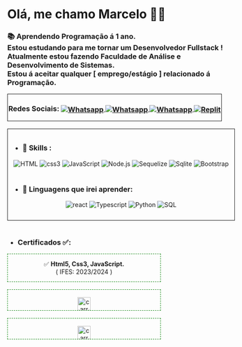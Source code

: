 # Olá, me chamo Marcelo 🙋‍♂️
### 📚 Aprendendo Programação á 1 ano.<br>Estou estudando para me tornar um Desenvolvedor Fullstack ! <br>Atualmente estou fazendo Faculdade de Análise e Desenvolvimento de Sistemas. <br>Estou á aceitar qualquer [ emprego/estágio ] relacionado á Programação.<br>

<div style="border:1px solid;width:490px;">
<div style="text-align:center;">

###  <b>Redes Sociais:</b> <a href="https://wa.me/27996116204"> <img align="center" alt="Whatsapp" src="https://img.shields.io/badge/WhatsApp-25D366?style=for-the-badge&logo=whatsapp&logoColor=white"> </a><a href="https://www.linkedin.com/in/marcelo-almeida-9807b32b7/"> <img align="center" alt="Whatsapp" src="https://img.shields.io/badge/LinkedIn-0077B5?style=for-the-badge&logo=linkedin&logoColor=white"> </a><a href="https://www.instagram.com/cel027_/?next=%2F"> <img align="center" alt="Whatsapp" src="https://img.shields.io/badge/Instagram-E4405F?style=for-the-badge&logo=instagram&logoColor=white"> </a> <a href="https://replit.com/@MarceloAlmeid22"> <img align="center" alt="Replit" src="https://img.shields.io/badge/replit-667881?style=for-the-badge&logo=replit&logoColor=white"> </a>
</div>
</div>
<br>
<div style="border:1px solid;width:500px;padding:10px;text-align:center;">

<div style="text-align:start;">

- ###  <b>🤹 Skills :</b>
</div>
<div>
<img align="center" src="https://img.shields.io/badge/HTML5-E34F26?style=for-the-badge&logo=html5&logoColor=white" alt="HTML"> 
<img align="center" src="https://img.shields.io/badge/CSS3-1572B6?style=for-the-badge&log=ocss3&logoColor=white" alt="css3"> 
<img align="center" src="https://img.shields.io/badge/JavaScript-F7DF1E?style=for-the-badge&logo=javascript&logoColor=black" alt="JavaScript">
<img align="center" src="https://img.shields.io/badge/Node.js-43853D?style=for-the-badge&logo=node.js&logoColor=white" alt="Node.js">

<img align="center" src="https://img.shields.io/badge/sequelize-323330?style=for-the-badge&logo=sequelize&logoColor=blue" alt="Sequelize"> 
<img align="center" src="https://img.shields.io/badge/SQLite-07405E?style=for-the-badge&logo=sqlite&logoColor=white" alt="Sqlite"> 
<img align="center" src="https://img.shields.io/badge/Bootstrap-563D7C?style=for-the-badge&logo=bootstrap&logoColor=white" alt="Bootstrap"> 

</div>
<br>

<div style="text-align:start;">

- ###  📖 <b>Linguagens que irei aprender:</b>
</div>
<div>
<img alt="react" src="https://img.shields.io/badge/React-20232A?style=for-the-badge&logo=react&logoColor=61DAFB">
<img alt="Typescript" src="https://img.shields.io/badge/TypeScript-007ACC?style=for-the-badge&logo=typescript&logoColor=white">
<img alt="Python" src="https://img.shields.io/badge/Python-14354C?style=for-the-badge&logo=python&logoColor=white">
<img alt="SQL" src="https://img.shields.io/badge/MySQL-00000F?style=for-the-badge&logo=mysql&logoColor=white">
</div>
<br>
</div>
<br>

 - ### Certificados ✅:
 <div style="border:1px dashed green;width:350px;text-align:center;">
 <p> ✅ <b>Html5, Css3, JavaScript. </b><br>( IFES:  2023/2024 )</p>
 </div><br>
 <div style="border:1px dashed green;width:350px;text-align:center;"><br>

<img alt="carregando" style="width:30px;" src="https://i.gifer.com/XVo6.gif">
 </div><br>
 
 <div style="border:1px dashed green;width:350px;text-align:center;"><br>

 <img alt="carregando" style="width:30px;" src="https://i.gifer.com/XVo6.gif">
 </div><br>

 </div>
 
